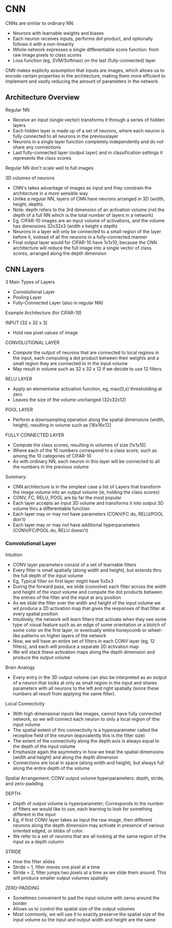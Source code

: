 # CNN

CNNs are similar to ordinary NN:
- Neurons with learnable weights and biases
- Each neuron receives inputs, performs dot product, and optionally follows it
  with a non-linearity
- Whole network expresses a single differentiable score function: from raw image
  pixels to class scores
- Loss function (eg, SVM/Softmax) on the last (fully-connected) layer

CNN makes explicity assumption that inputs are images, which allows us to
encode certain properties in the architecture, making them more efficient to
implement and vastly reducing the amount of parameters in the network.

## Architecture Overview

Regular NN
- Receive an input (single vector) transforms it through a series of hidden
  layers
- Each hidden layer is made up of a set of neurons, where each neuron is fully
  connected to all neurons in the previouslayer
- Neurons in a single layer function completely independently and do not share
  any connections
- Last fully-connected layer (output layer) and in classification settings it
  represents the class scores

Regular NN don't scale well to full images

3D volumes of neurons
- CNN's takes advantage of images as input and they constrain the architecture
  in a more sensible way
- Unlike a regular NN, layers of CNN have neurons arranged in 3D (width, height,
  depth).
- Note: depth refers to the 3rd dimension of an activation volume (not the depth
  of a full NN which is the total number of layers in a network)
- Eg, CIFAR-10 images are an input volume of activations, and the volume has
  dimensions 32x32x3 (width x height x depth)
- Neurons in a layer will only be connected to a small region of the layer
  before it, instead of all the neurons in a fully-connected manner
- Final output layer would for CIFAR-10 have 1x1x10, because the CNN architecture
  will reduce the full image into a single vector of class scores, arranged
  along the depth dimension


## CNN Layers

3 Main Types of Layers
- Convolutional Layer
- Pooling Layer
- Fully-Connected Layer (also in regular NN)


Example Architecture (for CIFAR-10)

INPUT [32 x 32 x 3]
- Hold raw pixel values of image

CONVOLUTIONAL LAYER
- Compute the output of neurons that are connected to local regions in the
  input, each computing a dot product between their weights and a small region
  they are connected to in the input volume
- May result in volume such as 32 x 32 x 12 if we decide to use 12 filters

RELU LAYER
- Apply an elementwise activation function, eg, max(0,x) thresholding at zero
- Leaves the size of the volume unchanged (32x32x12)

POOL LAYER
- Perform a downsampling operation along the spatial dimensions (width, height),
  resulting in volume such as [16x16x12]

FULLY CONNECTED LAYER
- Compute the class scores, resulting in volumes of size [1x1x10]
- Where each of the 10 numbers correspond to a class score, such as among the 10
  categories of CIFAR-10
- As with ordinary NN, each neuron in this layer will be connected to all the
  numbers in the previous volume

Summary:
- CNN architecture is in the simplest case a list of Layers that transform the
  image volume into an output volume (ie, holding the class scores)
- CONV, FC, RELU, POOL are by far the most popular
- Each layer accepts an input 3D volume and transforms it into output 3D volume
  thru a differentiable function
- Each layer may or may not have parameters (CONV/FC do, RELU/POOL don't)
- Each layer may or may not have additional hyperparameters (CONV/FC/POOL do,
  RELU doesn't)

### Convolutional Layer

Intuition
- CONV layer parameters consist of a set of learnable filters
- Every filter is small spatially (along width and height), but extends thru the
  full depth of the input volume
- Eg, Typical filter on first layer might have 5x5x3
- During the forward pass, we slide (convolve) each filter across the width and
  height of the input volume and compute the dot products between the entries of
  the filter and the input at any position
- As we slide the filter over the width and height of the input volume we wil
  produce a 2D activation map that gives the responses of that filter at every
  spatial position
- Intuitively, the network will learn filters that activate when they see some
  type of visual feature such as an edge of some orientation or a blotch of some
  color on the first layer, or eventually entire honeycomb or wheel-like
  patterns on higher layers of the network
- Now, we will have an entire set of filters in each CONV layer (eg, 12
  filters), and each will produce a separate 2D activation map
- We will stack these activation maps along the depth dimension and produce the
  output volume

Brain Analogy
- Every entry in the 3D output volume can also be interpreted as an output of
  a neuron that looks at only as small region in the input and shares parameters
  with all neurons to the left and right spatially (since these numbers all
  result from applying the same filter).

Local Connectivity
- With high dimensional inputs like images, cannot have fully connected network,
  so we will connect each neuron to only a local region of ithe input volume
- The spatial extent of this connectivity is a hyperparameter called the
  receptive field of the neuron (equivalently this is the filter size)
- The extent of the connectivity along the depth axis is always equal to the
  depth of the input volume
- Emphasize again the asymmetry in how we treat the spatial dimensions (width
  and height) and along the depth dimension
- Connections are local in space (along width and height), but always full along
  the entire depth of the volume

Spatial Arrangement:  CONV output volume hyperparameters: depth, stride, and zero-padding

DEPTH
- Depth of output volume is hyperparameter; Corresponds to the number of filters
  we would like to use, each learning to look for something different in the
  input
- Eg, if first CONV layer takes as input the raw image, then different neurons
  along the depth dimension may activate in presence of various oriented edged,
  or blobs of color.
- We refer to a set of neurons that are all looking at the same region of the
  input as a depth column

STRIDE
- How the filter slides
- Stride = 1, filter moves one pixel at a time
- Stride = 2, filter jumps two pixels at a time as we slide them around.  This
  will produce smaller output volumes spatially

ZERO-PADDING
- Sometimes convenient to pad the input volume with zeros around the border
- Allows us to control the spatial size of the output volumes
- Most commonly, we will use it to exactly preserve the spatial size of the
  input volume so the input and output width and height are the same


